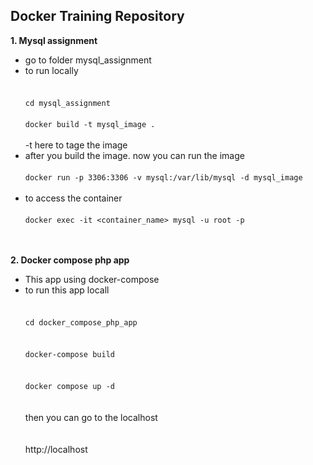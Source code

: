 ## Docker Training Repository

**1. Mysql assignment**
- go to folder mysql_assignment
- to run locally  
  <br>  
  `cd mysql_assignment` <br>  
  `docker build -t mysql_image .` <br>  
  -t here to tage the image
- after you build the image. now you can run the image <br>  
  `docker run -p 3306:3306 -v mysql:/var/lib/mysql -d mysql_image`  
  <br>
- to access the container <br>  
  `docker exec -it <container_name> mysql -u root -p`  
  <br><br>

**2. Docker compose php app**
- This app using docker-compose
- to run this app locall  
  <br>  
  `cd docker_compose_php_app`  
  <br>  
  `docker-compose build`  
  <br>  
  `docker compose up -d`  
  <br>  
  then you can go to the localhost  
  <br>  
  http://localhost
